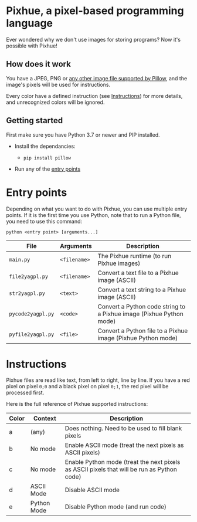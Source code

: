 # Pixhue, a pixel-based programming language

Ever wondered why we don't use images for storing programs? Now it's possible with Pixhue!

## How does it work
You have a JPEG, PNG or [any other image file supported by Pillow](https://pillow.readthedocs.io/en/stable/handbook/image-file-formats.html), and the image's pixels will be used for instructions.

Every color have a defined instruction (see [Instructions](#Instructions)) for more details, and unrecognized colors will be ignored.

## Getting started
First make sure you have Python 3.7 or newer and PIP installed.

* Install the dependancies:
  * ```
    pip install pillow
    ```
* Run any of the [entry points](#Entry-points)

# Entry points
Depending on what you want to do with Pixhue, you can use multiple entry points. If it is the first time you use Python, note that to run a Python file, you need to use this command:
```
python <entry point> [arguments...]
```

| File | Arguments | Description |
--- | --- | ---
|`main.py`|`<filename>`|The Pixhue runtime (to run Pixhue images)|
|`file2yagpl.py`|`<filename>`|Convert a text file to a Pixhue image (ASCII)|
|`str2yagpl.py`|`<text>`|Convert a text string to a Pixhue image (ASCII)|
|`pycode2yagpl.py`|`<code>`|Convert a Python code string to a Pixhue image (Pixhue Python mode)|
|`pyfile2yagpl.py`|`<file>`|Convert a Python file to a Pixhue image (Pixhue Python mode)|

# Instructions
Pixhue files are read like text, from left to right, line by line. If you have a red pixel on pixel `0;0` and a black pixel on pixel `0;1`, the red pixel will be processed first.

Here is the full reference of Pixhue supported instructions:

| Color | Context | Description |
--- | --- | ---
|a|(any)|Does nothing. Need to be used to fill blank pixels|
|b|No mode|Enable ASCII mode (treat the next pixels as ASCII pixels)|
|c|No mode|Enable Python mode (treat the next pixels as ASCII pixels that will be run as Python code)|
|d|ASCII Mode|Disable ASCII mode|
|e|Python Mode|Disable Python mode (and run code)|